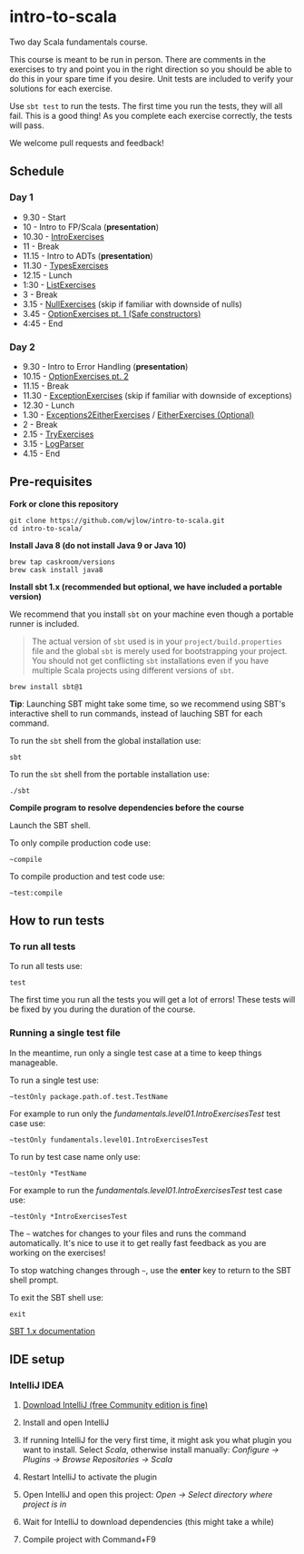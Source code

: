 # intro-to-scala

Two day Scala fundamentals course.

This course is meant to be run in person. There are comments in the exercises to try and point you in the right direction so you should be able to do this in your spare time if you desire. Unit tests are included to verify your solutions for each exercise.

Use `sbt test` to run the tests. The first time you run the tests, they will all fail. This is a good thing! As you complete each exercise correctly, the tests will pass.

We welcome pull requests and feedback!

## Schedule

### Day 1

* 9.30 - Start
* 10 - Intro to FP/Scala (__presentation__)
* 10.30 - [IntroExercises](src/main/scala/fundamentals/level01/IntroExercises.scala)
* 11 - Break
* 11.15 - Intro to ADTs (__presentation__)
* 11.30 - [TypesExercises](src/main/scala/fundamentals/level02/TypesExercises.scala)
* 12.15 - Lunch
* 1:30 - [ListExercises](src/main/scala/fundamentals/level02/ListExercises.scala)
* 3 - Break
* 3.15 - [NullExercises](src/main/scala/fundamentals/level03/NullExercises.scala) (skip if familiar with downside of nulls)
* 3.45 - [OptionExercises pt. 1 (Safe constructors)](src/main/scala/fundamentals/level03/OptionExercises1.scala)
* 4:45 - End

### Day 2

* 9.30 - Intro to Error Handling (__presentation__)
* 10.15 - [OptionExercises pt. 2](src/main/scala/fundamentals/level03/OptionExercises2.scala)
* 11.15 - Break
* 11.30 - [ExceptionExercises](src/main/scala/fundamentals/level03/ExceptionExercises.scala) (skip if familiar with downside of exceptions)
* 12.30 - Lunch
* 1.30 - [Exceptions2EitherExercises](src/main/scala/fundamentals/level03/Exceptions2EitherExercises.scala) / [EitherExercises (Optional)](src/main/scala/fundamentals/level03/EitherExercises.scala)
* 2 - Break
* 2.15 - [TryExercises](src/main/scala/fundamentals/level03/TryExercises.scala)
* 3.15 - [LogParser](src/main/scala/fundamentals/level04/LogParser.scala)
* 4.15 - End

## Pre-requisites

**Fork or clone this repository**

```
git clone https://github.com/wjlow/intro-to-scala.git
cd intro-to-scala/
```

**Install Java 8 (do not install Java 9 or Java 10)**

```
brew tap caskroom/versions
brew cask install java8
```

**Install sbt 1.x (recommended but optional, we have included a portable version)**

We recommend that you install `sbt` on your machine even though a portable runner is included.

> The actual version of `sbt` used is in your `project/build.properties` file and the global `sbt` is merely used for bootstrapping your project. You should not get conflicting `sbt` installations even if you have multiple Scala projects using different versions of `sbt`.

```
brew install sbt@1
```

__Tip__: Launching SBT might take some time, so we recommend using SBT's interactive shell to run commands, instead of lauching SBT for each command.

To run the `sbt` shell from the global installation use:

```
sbt
```

To run the `sbt` shell from the portable installation use:

```
./sbt
```

**Compile program to resolve dependencies before the course**

Launch the SBT shell.

To only compile production code use:

```
~compile
```

To compile production and test code use:

```
~test:compile
```

## How to run tests

### To run all tests

To run all tests use:

```
test
```

The first time you run all the tests you will get a lot of errors! These tests will be fixed by you during the duration of the course.

### Running a single test file

In the meantime, run only a single test case at a time to keep things manageable.

To run a single test use:

```
~testOnly package.path.of.test.TestName
```


For example to run only the _fundamentals.level01.IntroExercisesTest_ test case use:

```
~testOnly fundamentals.level01.IntroExercisesTest
```

To run by test case name only use:

```
~testOnly *TestName
```

For example to run the _fundamentals.level01.IntroExercisesTest_ test case use:

```
~testOnly *IntroExercisesTest
```


The `~` watches for changes to your files and runs the command automatically. It's nice to use it to get really fast feedback as you are working on the exercises!

To stop watching changes through `~`, use the __enter__ key to return to the SBT shell prompt.

To exit the SBT shell use:

```
exit
```

[SBT 1.x documentation](https://www.scala-sbt.org/1.x/docs/index.html)

## IDE setup

### IntelliJ IDEA 

1. [Download IntelliJ (free Community edition is fine)](https://www.jetbrains.com/idea/download/#section=mac)

2. Install and open IntelliJ

3. If running IntelliJ for the very first time, it might ask you what plugin you want to install. Select _Scala_, otherwise install manually: _Configure -> Plugins -> Browse Repositories -> Scala_

4. Restart IntelliJ to activate the plugin

5. Open IntelliJ and open this project: _Open -> Select directory where project is in_

6. Wait for IntelliJ to download dependencies (this might take a while)

7. Compile project with Command+F9